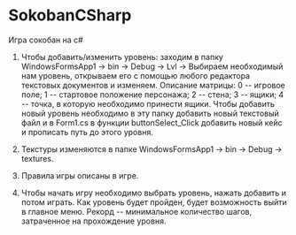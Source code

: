 # SokobanCSharp
Игра сокобан на c#

1. Чтобы добавить/изменить уровень: заходим в папку WindowsFormsApp1 -> bin -> Debug -> Lvl -> Выбираем необходимый нам уровень, 
открываем его с помощью любого редактора текстовых документов и изменяем.
Описание матрицы: 0 -- игровое поле; 1 -- стартовое положение персонажа; 2 -- стена; 3 -- ящики; 4 -- точка, в которую необходимо принести ящики.
Чтобы добавить новый уровень необходимо в эту папку добавить новый текстовый файл и в Form1.cs в функции buttonSelect_Click добавить новый кейс 
и прописать путь до этого уровня.

2. Текстуры изменяются в папке WindowsFormsApp1 -> bin -> Debug -> textures.

3. Правила игры описаны в игре.

4. Чтобы начать игру необходимо выбрать уровень, нажать добавить и потом играть. Как уровень будет пройден, будет возможность выйти в главное меню.
Рекорд -- минимальное количество шагов, затраченное на прохождение уровня. 
